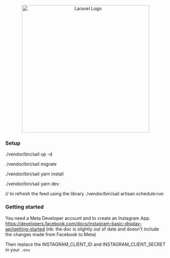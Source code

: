 <p align="center"><a href="https://laravel.com" target="_blank"><img src="https://raw.githubusercontent.com/laravel/art/master/logo-lockup/5%20SVG/2%20CMYK/1%20Full%20Color/laravel-logolockup-cmyk-red.svg" width="400" alt="Laravel Logo"></a></p>

### Setup
./vendor/bin/sail up -d

./vendor/bin/sail migrate

./vendor/bin/sail yarn install

./vendor/bin/sail yarn dev

// to refresh the feed using the library
./vendor/bin/sail artisan schedule:run 

### Getting started
You need a Meta Developer account and to create an Instagram App. https://developers.facebook.com/docs/instagram-basic-display-api/getting-started (nb: the doc is slightly out of date and doesn't include the changes made from Facebook to Meta) 

Then replace the INSTAGRAM_CLIENT_ID and INSTAGRAM_CLIENT_SECRET in your `.env`
